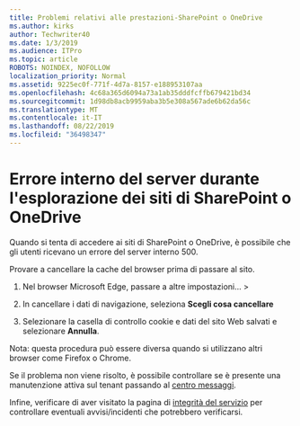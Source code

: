 ```yaml
---
title: Problemi relativi alle prestazioni-SharePoint o OneDrive
ms.author: kirks
author: Techwriter40
ms.date: 1/3/2019
ms.audience: ITPro
ms.topic: article
ROBOTS: NOINDEX, NOFOLLOW
localization_priority: Normal
ms.assetid: 9225ec0f-771f-4d7a-8157-e188953107aa
ms.openlocfilehash: 4c68a365d6094a73a1ab35dddfcffb679421bd34
ms.sourcegitcommit: 1d98db8acb9959aba3b5e308a567ade6b62da56c
ms.translationtype: MT
ms.contentlocale: it-IT
ms.lasthandoff: 08/22/2019
ms.locfileid: "36498347"
---
```

# <a name="internal-server-error-when-navigating-to-sharepoint-or-onedrive-sites"></a>Errore interno del server durante l'esplorazione dei siti di SharePoint o OneDrive

Quando si tenta di accedere ai siti di SharePoint o OneDrive, è possibile che gli utenti ricevano un errore del server interno 500. 

Provare a cancellare la cache del browser prima di passare al sito.


1. Nel browser Microsoft Edge, passare a altre impostazioni... >

2. In cancellare i dati di navigazione, seleziona **Scegli cosa cancellare**

3. Selezionare la casella di controllo cookie e dati del sito Web salvati e selezionare **Annulla**.

Nota: questa procedura può essere diversa quando si utilizzano altri browser come Firefox o Chrome.

Se il problema non viene risolto, è possibile controllare se è presente una manutenzione attiva sul tenant passando al [centro messaggi](https://portal.office.com/adminportal/home#/MessageCenter).

Infine, verificare di aver visitato la pagina di [integrità del servizio](https://portal.office.com/adminportal/home#/servicehealth) per controllare eventuali avvisi/incidenti che potrebbero verificarsi.

